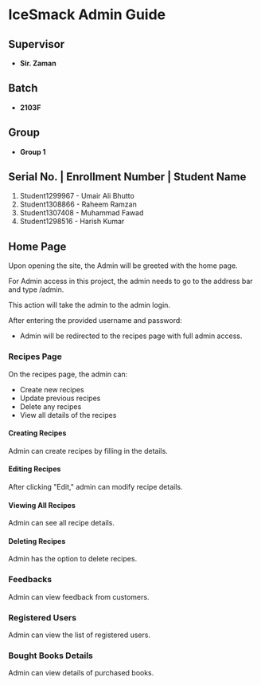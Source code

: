 # IceSmack Admin Guide

## Supervisor
- **Sir. Zaman**

## Batch
- **2103F**

## Group
- **Group 1**

## Serial No. | Enrollment Number | Student Name
1. Student1299967 - Umair Ali Bhutto
2. Student1308866 - Raheem Ramzan
3. Student1307408 - Muhammad Fawad
4. Student1298516 - Harish Kumar

## Home Page
Upon opening the site, the Admin will be greeted with the home page.

For Admin access in this project, the admin needs to go to the address bar and type /admin.

This action will take the admin to the admin login.

After entering the provided username and password:

- Admin will be redirected to the recipes page with full admin access.

### Recipes Page
On the recipes page, the admin can:
- Create new recipes
- Update previous recipes
- Delete any recipes
- View all details of the recipes

#### Creating Recipes
Admin can create recipes by filling in the details.

#### Editing Recipes
After clicking "Edit," admin can modify recipe details.

#### Viewing All Recipes
Admin can see all recipe details.

#### Deleting Recipes
Admin has the option to delete recipes.

### Feedbacks
Admin can view feedback from customers.

### Registered Users
Admin can view the list of registered users.

### Bought Books Details
Admin can view details of purchased books.
